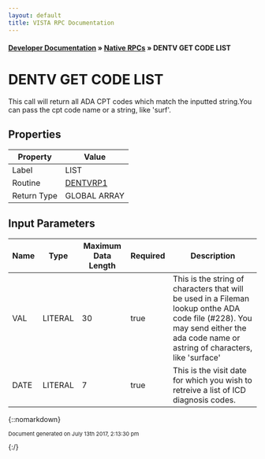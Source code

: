 ```yaml
---
layout: default
title: VISTA RPC Documentation
---
```


#### [Developer Documentation](../index) &#187; [Native RPCs](TableOfContents) &#187; DENTV GET CODE LIST<br/>
# DENTV GET CODE LIST

This call will return all ADA CPT codes which match the inputted string.You can pass the cpt code name or a string, like 'surf'.

## Properties

Property | Value
--- | ---
Label | LIST
Routine | [DENTVRP1](http://code.osehra.org/dox/Routine_DENTVRP1_source.html)
Return Type | GLOBAL ARRAY


## Input Parameters

Name | Type | Maximum Data Length | Required | Description
--- | --- | --- | --- | ---
VAL | LITERAL | 30 | true | This is the string of characters that will be used in a Fileman lookup onthe ADA code file (#228).  You may send either the ada code name or astring of characters, like &#x27;surface&#x27;
DATE | LITERAL | 7 | true | This is the visit date for which you wish to retreive a list of ICD diagnosis codes.



{::nomarkdown} <br/><p style="font-size: 11px">Document generated on July 13th 2017, 2:13:30 pm</p>{:/}